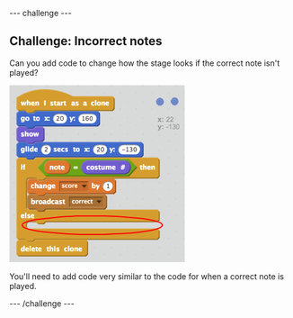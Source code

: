 --- challenge ---

## Challenge: Incorrect notes

Can you add code to change how the stage looks if the correct note isn't played?

![Playing an incorrect note](images/incorrect-challenge.png)

You'll need to add code very similar to the code for when a correct note is played.

--- /challenge ---
